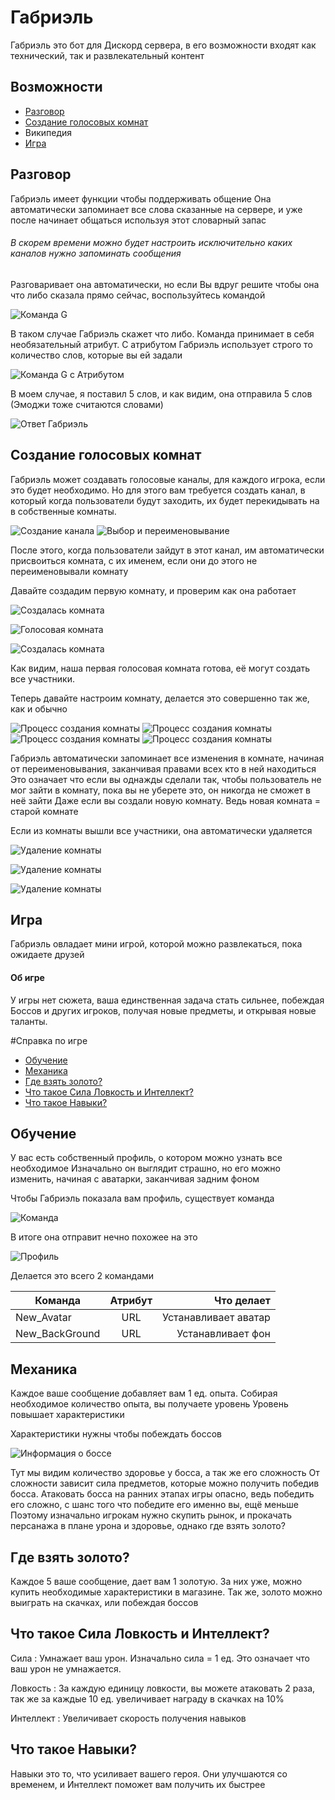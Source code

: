 # Габриэль
Габриэль это бот для Дискорд сервера, в его возможности входят как технический, так и развлекательный контент

## Возможности

* [Разговор](#dialogue)  
* [Создание голосовых комнат](#Rooms) 
* Википедия
* [Игра](#Game) 

<a name="dialogue"><h2>Разговор</h2></a>
Габриэль имеет функции чтобы поддерживать общение
Она автоматически запоминает все слова сказанные на сервере, и уже после начинает общаться используя этот словарный запас
###### В скорем времени можно будет настроить исключительно каких каналов нужно запоминать сообщения
Разговаривает она автоматически, но если Вы вдруг решите чтобы она что либо сказала прямо сейчас, воспользуйтесь командой

![Команда G](https://i.imgur.com/QIP1G25.png)

В таком случае Габриэль скажет что либо.
Команда принимает в себя необязательный атрибут. С атрибутом Габриэль использует строго то количество слов, которые вы ей задали

![Команда G с Атрибутом](https://i.imgur.com/iaioEZO.png)

В моем случае, я поставил 5 слов, и как видим, она отправила 5 слов
(Эмоджи тоже считаются словами)

![Ответ Габриэль](https://i.imgur.com/ZIY4OEj.png)

<a name="Rooms"><h2>Создание голосовых комнат</h2></a>
Габриэль может создавать голосовые каналы, для каждого игрока, если это будет необходимо.
Но для этого вам требуется создать канал, в который когда пользователи будут заходить, их будет перекидывать на в собственные комнаты.

![Создание канала](https://i.imgur.com/Mfs0MeO.png)
![Выбор и переименовывание](https://i.imgur.com/vfuodDY.png)

После этого, когда пользователи зайдут в этот канал, им автоматически присвоиться комната, с их именем, если они до этого не переименовывали комнату

Давайте создадим первую комнату, и проверим как она работает

![Создалась комната](https://i.imgur.com/cZVhc24.png)

![Голосовая комната](https://i.imgur.com/NY4xvLD.png)

![Создалась комната](https://i.imgur.com/ptXXHUP.png)

Как видим, наша первая голосовая комната готова, её могут создать все участники.

Теперь давайте настроим комнату, делается это совершенно так же, как и обычно

![Процесс создания комнаты](https://i.imgur.com/xVvj3IV.png)
![Процесс создания комнаты](https://i.imgur.com/ANFCC9c.png)
![Процесс создания комнаты](https://i.imgur.com/ETOaNmN.png)
![Процесс создания комнаты](https://i.imgur.com/2ygHf7c.png)

Габриэль автоматически запоминает все изменения в комнате, начиная от переименовывания, заканчивая правами всех кто в ней находиться
Это означает что если вы однажды сделали так, чтобы пользователь не мог зайти в комнату, пока вы не уберете это, он никогда не сможет в неё зайти
Даже если вы создали новую комнату. Ведь новая комната = старой комнате

Если из комнаты вышли все участники, она автоматически удаляется

![Удаление комнаты](https://i.imgur.com/qmFjd0J.png)

![Удаление комнаты](https://i.imgur.com/AYqxNeR.png)

![Удаление комнаты](https://i.imgur.com/cZVhc24.png)

<a name="Game"><h2>Игра</h2></a>
Габриэль овладает мини игрой, которой можно развлекаться, пока ожидаете друзей
#### Об игре
У игры нет сюжета, ваша единственная задача стать сильнее, побеждая Боссов и других игроков, получая новые предметы, и открывая новые таланты.

#Справка по игре
* [Обучение](#Start) 
* [Механика](#Mekaniks) 
* [Где взять золото?](#GetGold) 
* [Что такое Сила Ловкость и Интеллект?](#Whatisit) 
* [Что такое Навыки?](#TalantsIT) 

<a name="Start"><h2>Обучение</h2></a>
У вас есть собственный профиль, о котором можно узнать все необходимое
Изначально он выглядит страшно, но его можно изменить, начиная с аватарки, заканчивая задним фоном

Чтобы Габриэль показала вам профиль, существует команда 

![Команда](https://i.imgur.com/rvh3MMu.png)

В итоге она отправит нечно похожее на это

![Профиль](https://i.imgur.com/iR6AtNZ.png)

Делается это всего 2 командами

| Команда       | Атрибут   |      Что делает     |
| ------------- |:---------:| -------------------:|
| New_Avatar    | URL       | Устанавливает аватар|
| New_BackGround| URL       | Устанавливает фон   |

<a name="Mekaniks"><h2>Механика</h2></a>
Каждое ваше сообщение добавляет вам 1 ед. опыта.
Собирая необходимое количество опыта, вы получаете уровень
Уровень повышает характеристики

Характеристики нужны чтобы побеждать боссов

![Информация о боссе ](https://i.imgur.com/GCfppvl.png)

Тут мы видим количество здоровье у босса, а так же его сложность
От сложности зависит сила предметов, которые можно получить победив босса.
Атаковать босса на ранних этапах игры опасно, ведь победить его сложно, с шанс того что победите его именно вы, ещё меньше
Поэтому изначально игрокам нужно скупить рынок, и прокачать персанажа в плане урона и здоровье, однако где взять золото?

<a name="GetGold"><h2>Где взять золото?</h2></a>
Каждое 5 ваше сообщение, дает вам 1 золотую. За них уже, можно купить необходимые характеристики в магазине.
Так же, золото можно выиграть на скачках, или побеждая боссов

<a name="Whatisit"><h2>Что такое Сила Ловкость и Интеллект?</h2></a>

Сила : Умнажает ваш урон. Изначально сила = 1 ед.
Это означает что ваш урон не умнажается.

Ловкость : За каждую единицу ловкости, вы можете атаковать 2 раза, так же за каждые 10 ед. увеличивает награду в скачках на 10%

Интеллект : Увеличивает скорость получения навыков

<a name="TalantsIT"><h2>Что такое Навыки?</h2></a>
Навыки это то, что усиливает вашего героя.
Они улучшаются со временем, и Интеллект поможет вам получить их быстрее
